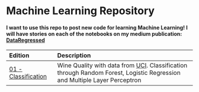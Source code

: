 Machine Learning Repository
===

#### I want to use this repo to post new code for learning Machine Learning! I will have stories on each of the notebooks on my medium publication: **[DataRegressed](https://medium.com/dataregressed)**

|Edition|Description|
|:-|:-|
|[01 - Classification](https://github.com/IshNjie/Learning_MachineLearning/blob/master/01_Classification/Wine_Classification.ipynb)|Wine Quality with data from [UCI](https://archive.ics.uci.edu/ml/datasets/Wine+Quality). Classification through Random Forest, Logistic Regression and Multiple Layer Perceptron|